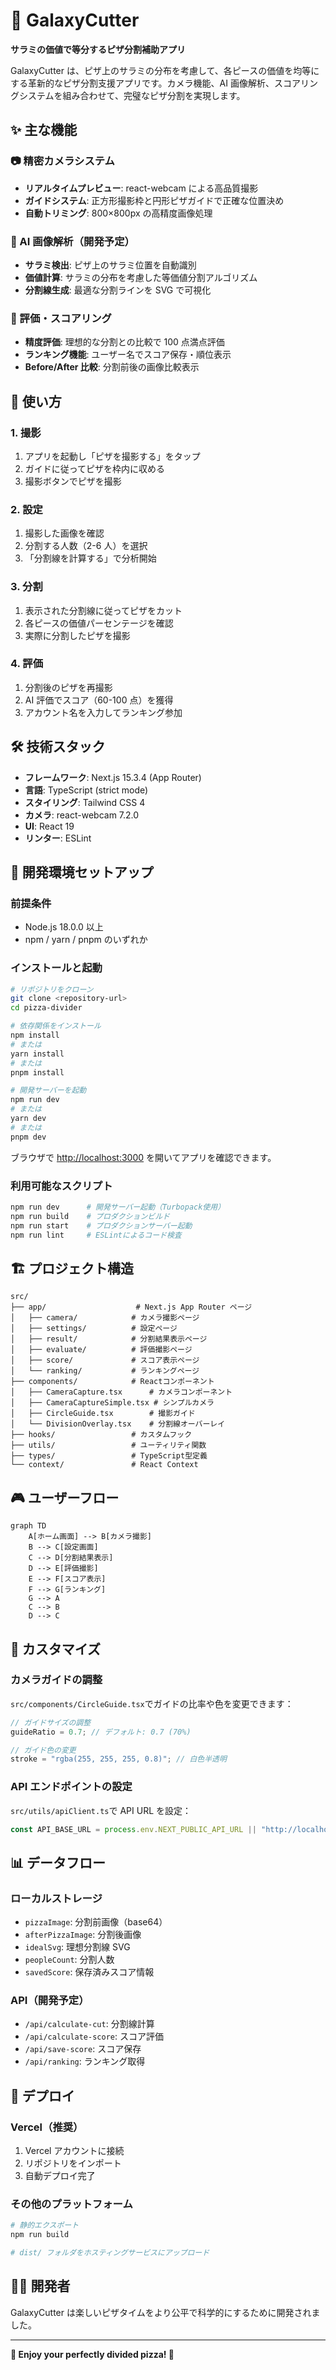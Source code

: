 # 🍕 GalaxyCutter

**サラミの価値で等分するピザ分割補助アプリ**

GalaxyCutter は、ピザ上のサラミの分布を考慮して、各ピースの価値を均等にする革新的なピザ分割支援アプリです。カメラ機能、AI 画像解析、スコアリングシステムを組み合わせて、完璧なピザ分割を実現します。

## ✨ 主な機能

### 📷 精密カメラシステム

- **リアルタイムプレビュー**: react-webcam による高品質撮影
- **ガイドシステム**: 正方形撮影枠と円形ピザガイドで正確な位置決め
- **自動トリミング**: 800×800px の高精度画像処理

### 🧠 AI 画像解析（開発予定）

- **サラミ検出**: ピザ上のサラミ位置を自動識別
- **価値計算**: サラミの分布を考慮した等価値分割アルゴリズム
- **分割線生成**: 最適な分割ラインを SVG で可視化

### 🎯 評価・スコアリング

- **精度評価**: 理想的な分割との比較で 100 点満点評価
- **ランキング機能**: ユーザー名でスコア保存・順位表示
- **Before/After 比較**: 分割前後の画像比較表示

## 🚀 使い方

### 1. 撮影

1. アプリを起動し「ピザを撮影する」をタップ
2. ガイドに従ってピザを枠内に収める
3. 撮影ボタンでピザを撮影

### 2. 設定

1. 撮影した画像を確認
2. 分割する人数（2-6 人）を選択
3. 「分割線を計算する」で分析開始

### 3. 分割

1. 表示された分割線に従ってピザをカット
2. 各ピースの価値パーセンテージを確認
3. 実際に分割したピザを撮影

### 4. 評価

1. 分割後のピザを再撮影
2. AI 評価でスコア（60-100 点）を獲得
3. アカウント名を入力してランキング参加

## 🛠️ 技術スタック

- **フレームワーク**: Next.js 15.3.4 (App Router)
- **言語**: TypeScript (strict mode)
- **スタイリング**: Tailwind CSS 4
- **カメラ**: react-webcam 7.2.0
- **UI**: React 19
- **リンター**: ESLint

## 📱 開発環境セットアップ

### 前提条件

- Node.js 18.0.0 以上
- npm / yarn / pnpm のいずれか

### インストールと起動

```bash
# リポジトリをクローン
git clone <repository-url>
cd pizza-divider

# 依存関係をインストール
npm install
# または
yarn install
# または
pnpm install

# 開発サーバーを起動
npm run dev
# または
yarn dev
# または
pnpm dev
```

ブラウザで [http://localhost:3000](http://localhost:3000) を開いてアプリを確認できます。

### 利用可能なスクリプト

```bash
npm run dev      # 開発サーバー起動（Turbopack使用）
npm run build    # プロダクションビルド
npm run start    # プロダクションサーバー起動
npm run lint     # ESLintによるコード検査
```

## 🏗️ プロジェクト構造

```
src/
├── app/                    # Next.js App Router ページ
│   ├── camera/            # カメラ撮影ページ
│   ├── settings/          # 設定ページ
│   ├── result/            # 分割結果表示ページ
│   ├── evaluate/          # 評価撮影ページ
│   ├── score/             # スコア表示ページ
│   └── ranking/           # ランキングページ
├── components/            # Reactコンポーネント
│   ├── CameraCapture.tsx      # カメラコンポーネント
│   ├── CameraCaptureSimple.tsx # シンプルカメラ
│   ├── CircleGuide.tsx        # 撮影ガイド
│   └── DivisionOverlay.tsx    # 分割線オーバーレイ
├── hooks/                 # カスタムフック
├── utils/                 # ユーティリティ関数
├── types/                 # TypeScript型定義
└── context/               # React Context
```

## 🎮 ユーザーフロー

```mermaid
graph TD
    A[ホーム画面] --> B[カメラ撮影]
    B --> C[設定画面]
    C --> D[分割結果表示]
    D --> E[評価撮影]
    E --> F[スコア表示]
    F --> G[ランキング]
    G --> A
    C --> B
    D --> C
```

## 🔧 カスタマイズ

### カメラガイドの調整

`src/components/CircleGuide.tsx`でガイドの比率や色を変更できます：

```typescript
// ガイドサイズの調整
guideRatio = 0.7; // デフォルト: 0.7 (70%)

// ガイド色の変更
stroke = "rgba(255, 255, 255, 0.8)"; // 白色半透明
```

### API エンドポイントの設定

`src/utils/apiClient.ts`で API URL を設定：

```typescript
const API_BASE_URL = process.env.NEXT_PUBLIC_API_URL || "http://localhost:3001";
```

## 📊 データフロー

### ローカルストレージ

- `pizzaImage`: 分割前画像（base64）
- `afterPizzaImage`: 分割後画像
- `idealSvg`: 理想分割線 SVG
- `peopleCount`: 分割人数
- `savedScore`: 保存済みスコア情報

### API（開発予定）

- `/api/calculate-cut`: 分割線計算
- `/api/calculate-score`: スコア評価
- `/api/save-score`: スコア保存
- `/api/ranking`: ランキング取得

## 🚀 デプロイ

### Vercel（推奨）

1. Vercel アカウントに接続
2. リポジトリをインポート
3. 自動デプロイ完了

### その他のプラットフォーム

```bash
# 静的エクスポート
npm run build

# dist/ フォルダをホスティングサービスにアップロード
```

## 👨‍💻 開発者

GalaxyCutter は楽しいピザタイムをより公平で科学的にするために開発されました。

---

**🍕 Enjoy your perfectly divided pizza! 🍕**
